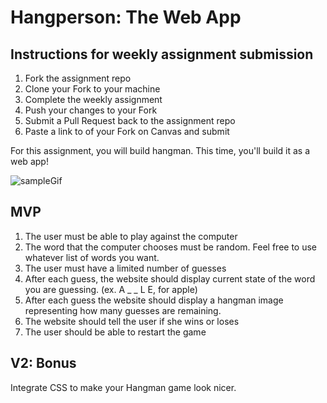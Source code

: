 # Hangperson: The Web App

## Instructions for weekly assignment submission

1. Fork the assignment repo
1. Clone your Fork to your machine
1. Complete the weekly assignment
1. Push your changes to your Fork
1. Submit a Pull Request back to the assignment repo
1. Paste a link to of your Fork on Canvas and submit

For this assignment, you will build hangman.  This time, you'll build it as a web app!

![sampleGif](https://github.com/joinpursuit/Pursuit-Core-Web-Hangman-Weekly-Assignment/blob/master/HangmanWebApp.gif)

## MVP

1. The user must be able to play against the computer
1. The word that the computer chooses must be random. Feel free to use whatever list of words you want.
1. The user must have a limited number of guesses
1. After each guess, the website should display current state of the word you are guessing.  (ex. A _ _ L E, for apple)
1. After each guess the website should display a hangman image representing how many guesses are remaining.
1. The website should tell the user if she wins or loses
1. The user should be able to restart the game

## V2: Bonus

Integrate CSS to make your Hangman game look nicer.
